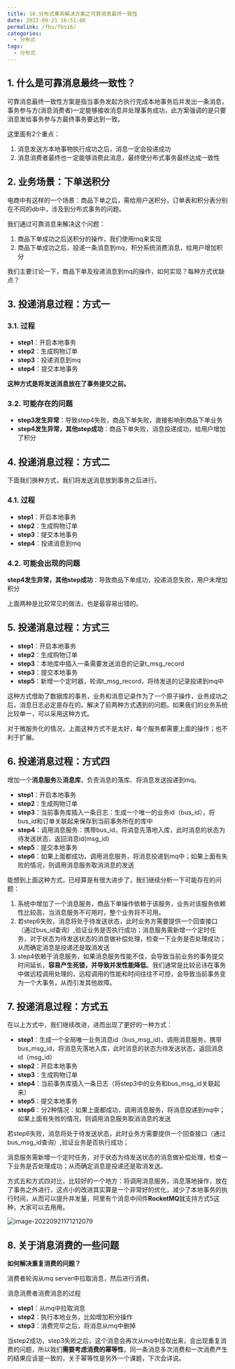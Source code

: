 ```yaml
---
title: 16.分布式事务解决方案之可靠消息最终一致性
date: 2022-09-21 16:51:00
permalink: /fbs/fbs16/
categories: 
  - 分布式
tags: 
  - 分布式
---
```


## 1. 什么是可靠消息最终一致性？

可靠消息最终一致性方案是指当事务发起方执行完成本地事务后并发出一条消息，事务参与方(消息消费者)一定能够接收消息并处理事务成功，此方案强调的是只要消息发给事务参与方最终事务要达到一致。

这里面有2个重点：

1. 消息发送方本地事物执行成功之后，消息一定会投递成功
2. 消息消费者最终也一定能够消费此消息，最终使分布式事务最终达成一致性

## 2. 业务场景：下单送积分

电商中有这样的一个场景：商品下单之后，需给用户送积分，订单表和积分表分别在不同的db中，涉及到分布式事务的问题。

我们通过可靠消息来解决这个问题：

1. 商品下单成功之后送积分的操作，我们使用mq来实现
2. 商品下单成功之后，投递一条消息到mq，积分系统消费消息，给用户增加积分

我们主要讨论一下，商品下单及投递消息到mq的操作，如何实现？每种方式优缺点？

## 3. 投递消息过程：方式一

### 3.1. 过程

- **step1**：开启本地事务
- **step2**：生成购物订单
- **step3**：投递消息到mq
- **step4**：提交本地事务

**这种方式是将发送消息放在了事务提交之前。**

### 3.2. 可能存在的问题

- **step3发生异常**：导致step4失败，商品下单失败，直接影响到商品下单业务
- **step4发生异常，其他step成功**：商品下单失败，消息投递成功，给用户增加了积分

## 4. 投递消息过程：方式二

下面我们换种方式，我们将发送消息放到事务之后进行。

### 4.1. 过程

- **step1**：开启本地事务
- **step2**：生成购物订单
- **step3**：提交本地事务
- **step4**：投递消息到mq

### 4.2. 可能会出现的问题

**step4发生异常，其他step成功**：导致商品下单成功，投递消息失败，用户未增加积分

上面两种是比较常见的做法，也是最容易出错的。

## 5. 投递消息过程：方式三

- **step1**：开启本地事务
- **step2**：生成购物订单
- **step3**：本地库中插入一条需要发送消息的记录t_msg_record
- **step3**：提交本地事务
- **step5**：新增一个定时器，轮询t_msg_record，将待发送的记录投递到mq中

这种方式借助了数据库的事务，业务和消息记录作为了一个原子操作，业务成功之后，消息日志必定是存在的。解决了前两种方式遇到的问题。如果我们的业务系统比较单一，可以采用这种方式。

对于微服务化的情况，上面这种方式不是太好，每个服务都需要上面的操作；也不利于扩展。

## 6. 投递消息过程：方式四

增加一个**消息服务**及**消息库**，负责消息的落库、将消息发送投递到mq。

- **step1**：开启本地事务
- **step2**：生成购物订单
- **step3**：当前事务库插入一条日志：生成一个唯一的业务id（bus_id），将bus_id和订单关联起来保存到当前事务所在的库中
- **step4**：调用消息服务：携带bus_id，将消息先落地入库，此时消息的状态为待发送状态，返回消息id(msg_id)
- **step5**：提交本地事务
- **step6**：如果上面都成功，调用消息服务，将消息投递到mq中；如果上面有失败的情况，则调用消息服务取消消息的发送

能想到上面这种方式，已经算是有很大进步了，我们继续分析一下可能存在的问题：

1. 系统中增加了一个消息服务，商品下单操作依赖于该服务，业务对该服务依赖性比较高，当消息服务不可用时，整个业务将不可用。
2. 若step6失败，消息将处于待发送状态，此时业务方需要提供一个回查接口（通过bus_id查询）,验证业务是否执行成功；消息服务需新增一个定时任务，对于状态为待发送状态的消息做补偿处理，检查一下业务是否处理成功；从而确定消息是投递还是取消发送
3. step4依赖于消息服务，如果消息服务性能不佳，会导致当前业务的事务提交时间延长，**容易产生死锁，并导致并发性能降低**。我们通常是比较忌讳在事务中做远程调用处理的，远程调用的性能和时间往往不可控，会导致当前事务变为一个大事务，从而引发其他故障。

## 7. 投递消息过程：方式五

在以上方式中，我们继续改进，进而出现了更好的一种方式：

- **step1**：生成一个全局唯一业务消息id（bus_msg_id)，调用消息服务，携带bus_msg_id，将消息先落地入库，此时消息的状态为待发送状态，返回消息id（msg_id）
- **step2**：开启本地事务
- **step3**：生成购物订单
- **step4**：当前事务库插入一条日志（将step3中的业务和bus_msg_id关联起来）
- **step5**：提交本地事务
- **step6**：分2种情况：如果上面都成功，调用消息服务，将消息投递到mq中；如果上面有失败的情况，则调用消息服务取消消息的发送

若step6失败，消息将处于待发送状态，此时业务方需要提供一个回查接口（通过bus_msg_id查询）,验证业务是否执行成功；

消息服务需新增一个定时任务，对于状态为待发送状态的消息做补偿处理，检查一下业务是否处理成功；从而确定消息是投递还是取消发送。

方式五和方式四对比，比较好的一个地方：将调用消息服务，消息落地操作，放在了事务之外进行，这点小的改进其实算是一个非常好的优化，减少了本地事务的执行时间，从而可以提升并发量，阿里有个消息中间件**RocketMQ**就支持方式5这种，大家可以去用用。

![image-20220921171212079](https://www.lovebetterworld.com:8443/uploads/2022/09/21/632ad958ed486.png)

## 8. 关于消息消费的一些问题

**如何解决重复消费的问题？**

消费者轮询从mq server中拉取消息，然后进行消费。

消息消费者消费消息的过程

- **step1**：从mq中拉取消息
- **step2**：执行本地业务，比如增加积分操作
- **step3**：消费完毕之后，将消息从mq中删掉

当step2成功，step3失败之后，这个消息会再次从mq中拉取出来，会出现重复消费的问题，所以我们**需要考虑消费的幂等性**，同一条消息多次消费和一次消费产生的结果应该是一致的，关于幂等性是另外一个课题，下次会详说。